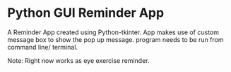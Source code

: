 # Python GUI Reminder App
A Reminder App created using Python-tkinter.
App makes use of custom message box to show the pop up message.
program needs to be run from command line/ terminal.

Note: Right now works as eye exercise reminder.
